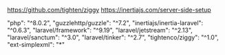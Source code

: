 https://github.com/tighten/ziggy
https://inertiajs.com/server-side-setup

"php": "^8.0.2",
"guzzlehttp/guzzle": "^7.2",
"inertiajs/inertia-laravel": "^0.6.3",
"laravel/framework": "^9.19",
"laravel/jetstream": "^2.13",
"laravel/sanctum": "^3.0",
"laravel/tinker": "^2.7",
"tightenco/ziggy": "^1.0",
"ext-simplexml": "*"


